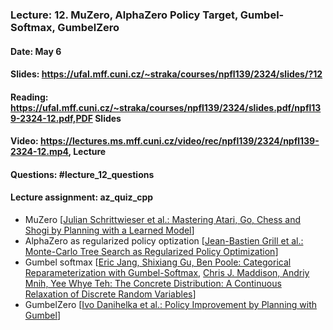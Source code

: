 ### Lecture: 12. MuZero, AlphaZero Policy Target, Gumbel-Softmax, GumbelZero
#### Date: May 6
#### Slides: https://ufal.mff.cuni.cz/~straka/courses/npfl139/2324/slides/?12
#### Reading: https://ufal.mff.cuni.cz/~straka/courses/npfl139/2324/slides.pdf/npfl139-2324-12.pdf,PDF Slides
#### Video: https://lectures.ms.mff.cuni.cz/video/rec/npfl139/2324/npfl139-2324-12.mp4, Lecture
#### Questions: #lecture_12_questions
#### Lecture assignment: az_quiz_cpp

- MuZero [[Julian Schrittwieser et al.: Mastering Atari, Go, Chess and Shogi by Planning with a Learned Model](https://arxiv.org/abs/1911.08265)]
- AlphaZero as regularized policy optization [[Jean-Bastien Grill et al.: Monte-Carlo Tree Search as Regularized Policy Optimization](https://arxiv.org/abs/2007.12509)]
- Gumbel softmax [[Eric Jang, Shixiang Gu, Ben Poole: Categorical Reparameterization with Gumbel-Softmax](https://arxiv.org/abs/1611.01144), [Chris J. Maddison, Andriy Mnih, Yee Whye Teh: The Concrete Distribution: A Continuous Relaxation of Discrete Random Variables](https://arxiv.org/abs/1611.00712)]
- GumbelZero [[Ivo Danihelka et al.: Policy Improvement by Planning with Gumbel](https://openreview.net/pdf?id=bERaNdoegnO)]
